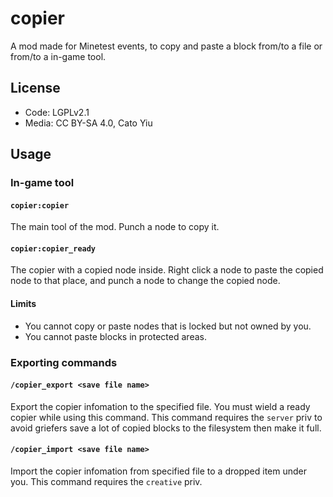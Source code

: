 # copier
A mod made for Minetest events, to copy and paste a block from/to a file or from/to a in-game tool.
## License
 - Code: LGPLv2.1
 - Media: CC BY-SA 4.0, Cato Yiu
## Usage
### In-game tool
#### `copier:copier`
The main tool of the mod. Punch a node to copy it.
#### `copier:copier_ready`
The copier with a copied node inside. Right click a node to paste the copied node to that place, and punch a node to change the copied node.
#### Limits
 - You cannot copy or paste nodes that is locked but not owned by you.
 - You cannot paste blocks in protected areas.
### Exporting commands
#### `/copier_export <save file name>`
Export the copier infomation to the specified file. You must wield a ready copier while using this command. This command requires the `server` priv to avoid griefers save a lot of copied blocks to the filesystem then make it full.
#### `/copier_import <save file name>`
Import the copier infomation from specified file to a dropped item under you. This command requires the `creative` priv.

